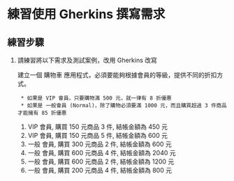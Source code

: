 # 練習使用 Gherkins 撰寫需求

## 練習步驟

1. 請練習將以下需求及測試案例，改用 Gherkins 改寫

    建立一個 購物車 應用程式，必須要能夠根據會員的等級，提供不同的折扣方式。

        * 如果是 VIP 會員，只要購物滿 500 元，就一律有 8 折優惠
        * 如果是 一般會員 (Normal)，除了購物必須要滿 1000 元，而且購買超過 3 件商品才能擁有 85 折優惠
    
    1. VIP 會員, 購買 150 元商品 3 件, 結帳金額為 450 元
    1. VIP 會員, 購買 150 元商品 5 件, 結帳金額為 600 元
    1. 一般 會員, 購買 300 元商品 2 件, 結帳金額為 600 元
    1. 一般 會員, 購買 600 元商品 4 件, 結帳金額為 2040 元
    1. 一般 會員, 購買 600 元商品 2 件, 結帳金額為 1200 元
    1. 一般 會員, 購買 200 元商品 4 件, 結帳金額為 800 元